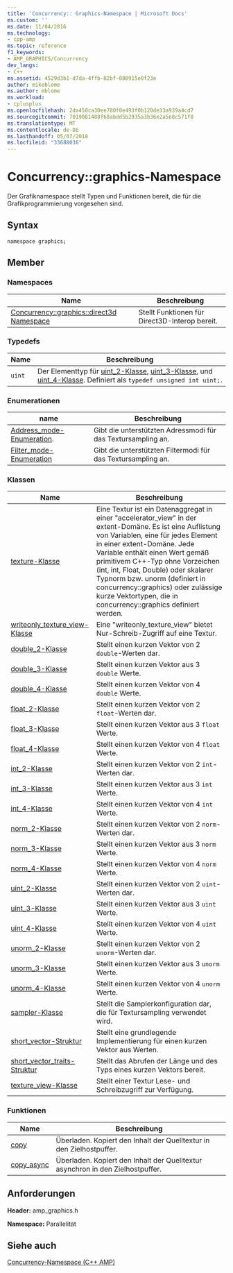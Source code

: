 ```yaml
---
title: 'Concurrency:: Graphics-Namespace | Microsoft Docs'
ms.custom: ''
ms.date: 11/04/2016
ms.technology:
- cpp-amp
ms.topic: reference
f1_keywords:
- AMP_GRAPHICS/Concurrency
dev_langs:
- C++
ms.assetid: 4529d3b1-d7da-4ffb-82bf-080915e0f23e
author: mikeblome
ms.author: mblome
ms.workload:
- cplusplus
ms.openlocfilehash: 2da450ca30ee780f0e493f0b120de33a939a4cd7
ms.sourcegitcommit: 7019081488f68abdd5b2935a3b36e2a5e8c571f8
ms.translationtype: MT
ms.contentlocale: de-DE
ms.lasthandoff: 05/07/2018
ms.locfileid: "33688036"
---
```

# <a name="concurrencygraphics-namespace"></a>Concurrency::graphics-Namespace
Der Grafiknamespace stellt Typen und Funktionen bereit, die für die Grafikprogrammierung vorgesehen sind.  
  
## <a name="syntax"></a>Syntax  
  
```  
namespace graphics;  
```  
  
## <a name="members"></a>Member  
  
### <a name="namespaces"></a>Namespaces  
  
|Name|Beschreibung|  
|----------|-----------------|  
|[Concurrency::graphics::direct3d Namespace](concurrency-graphics-direct3d-namespace.md)|Stellt Funktionen für Direct3D-Interop bereit.|  
  
### <a name="typedefs"></a>Typedefs  
  
|Name|Beschreibung|  
|----------|-----------------|  
|`uint`|Der Elementtyp für [uint_2-Klasse](uint-2-class.md), [uint_3-Klasse](uint-3-class.md), und [uint_4-Klasse](uint-4-class.md). Definiert als `typedef unsigned int uint;`.|  
  
### <a name="enumerations"></a>Enumerationen  
  
|name|Beschreibung|  
|----------|-----------------|  
|[Address_mode-Enumeration](concurrency-graphics-namespace-enums.md#address_mode).|Gibt die unterstützten Adressmodi für das Textursampling an.|  
|[Filter_mode-Enumeration](concurrency-graphics-namespace-enums.md#filter_mode)|Gibt die unterstützten Filtermodi für das Textursampling an.|  
  
### <a name="classes"></a>Klassen  
  
|Name|Beschreibung|  
|----------|-----------------|  
|[texture-Klasse](texture-class.md)|Eine Textur ist ein Datenaggregat in einer "accelerator_view" in der extent-Domäne. Es ist eine Auflistung von Variablen, eine für jedes Element in einer extent-Domäne. Jede Variable enthält einen Wert gemäß primitivem C++-Typ ohne Vorzeichen (int, int, Float, Double) oder skalarer Typnorm bzw. unorm (definiert in concurrency::graphics) oder zulässige kurze Vektortypen, die in concurrency::graphics definiert werden.|  
|[writeonly_texture_view-Klasse](writeonly-texture-view-class.md)|Eine "writeonly_texture_view" bietet Nur-Schreib-Zugriff auf eine Textur.|  
|[double_2-Klasse](double-2-class.md)|Stellt einen kurzen Vektor von 2 `double`-Werten dar.|  
|[double_3-Klasse](double-3-class.md)|Stellt einen kurzen Vektor aus 3 `double` Werte.|  
|[double_4-Klasse](double-4-class.md)|Stellt einen kurzen Vektor von 4 `double` Werte.|  
|[float_2-Klasse](float-2-class.md)|Stellt einen kurzen Vektor von 2 `float`-Werten dar.|  
|[float_3-Klasse](float-3-class.md)|Stellt einen kurzen Vektor aus 3 `float` Werte.|  
|[float_4-Klasse](float-4-class.md)|Stellt einen kurzen Vektor von 4 `float` Werte.|  
|[int_2-Klasse](int-2-class.md)|Stellt einen kurzen Vektor von 2 `int`-Werten dar.|  
|[int_3-Klasse](int-3-class.md)|Stellt einen kurzen Vektor aus 3 `int` Werte.|  
|[int_4-Klasse](int-4-class.md)|Stellt einen kurzen Vektor von 4 `int` Werte.|  
|[norm_2-Klasse](norm-2-class.md)|Stellt einen kurzen Vektor von 2 `norm`-Werten dar.|  
|[norm_3-Klasse](norm-3-class.md)|Stellt einen kurzen Vektor aus 3 `norm` Werte.|  
|[norm_4-Klasse](norm-4-class.md)|Stellt einen kurzen Vektor von 4 `norm` Werte.|  
|[uint_2-Klasse](uint-2-class.md)|Stellt einen kurzen Vektor von 2 `uint`-Werten dar.|  
|[uint_3-Klasse](uint-3-class.md)|Stellt einen kurzen Vektor aus 3 `uint` Werte.|  
|[uint_4-Klasse](uint-4-class.md)|Stellt einen kurzen Vektor von 4 `uint` Werte.|  
|[unorm_2-Klasse](unorm-2-class.md)|Stellt einen kurzen Vektor von 2 `unorm`-Werten dar.|  
|[unorm_3-Klasse](unorm-3-class.md)|Stellt einen kurzen Vektor aus 3 `unorm` Werte.|  
|[unorm_4-Klasse](unorm-4-class.md)|Stellt einen kurzen Vektor von 4 `unorm` Werte.|  
|[sampler-Klasse](sampler-class.md)|Stellt die Samplerkonfiguration dar, die für Textursampling verwendet wird.|  
|[short_vector-Struktur](short-vector-structure.md)|Stellt eine grundlegende Implementierung für einen kurzen Vektor aus Werten.|  
|[short_vector_traits-Struktur](short-vector-traits-structure.md)|Stellt das Abrufen der Länge und des Typs eines kurzen Vektors bereit.|  
|[texture_view-Klasse](texture-view-class.md)|Stellt einer Textur Lese- und Schreibzugriff zur Verfügung.|  
  
### <a name="functions"></a>Funktionen  
  
|Name|Beschreibung|  
|----------|-----------------|  
|[copy](concurrency-graphics-namespace-functions.md#copy)|Überladen. Kopiert den Inhalt der Quelltextur in den Zielhostpuffer.|  
|[copy_async](concurrency-graphics-namespace-functions.md#copy_async)|Überladen. Kopiert den Inhalt der Quelltextur asynchron in den Zielhostpuffer.|  
  
## <a name="requirements"></a>Anforderungen  
 **Header:** amp_graphics.h  
  
 **Namespace:** Parallelität  
  
## <a name="see-also"></a>Siehe auch  
 [Concurrency-Namespace (C++ AMP)](concurrency-namespace-cpp-amp.md)
